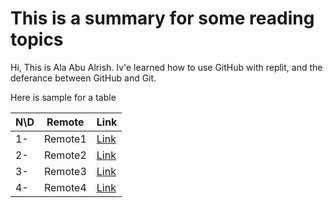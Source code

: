 # This is a summary for some reading topics

Hi, This is Ala Abu Alrish. Iv'e learned how to use GitHub with replit, and the deferance between GitHub and Git.

Here is sample for a table


N\D| Remote   | **Link**
-- |----------|--------------------------------
1- | Remote1  | [Link](https://github.com/alaa-rish/101-reading-notes)
2- | Remote2  | [Link](https://github.com/alaa-rish/101-reading-notes)
3- | Remote3  | [Link](https://github.com/alaa-rish/101-reading-notes)
4- | Remote4  | [Link](https://github.com/alaa-rish/101-reading-notes)


